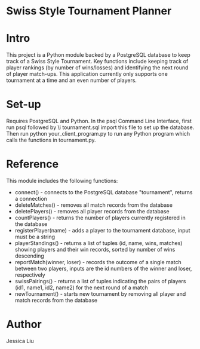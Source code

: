 Swiss Style Tournament Planner
==============================

Intro
=====
This project is a Python module backed by a PostgreSQL database to keep track of a Swiss Style Tournament.  Key functions include keeping track of player rankings (by number of wins/losses) and identifying the next round of player match-ups.  This application currently only supports one tournament at a time and an even number of players.

Set-up
======
Requires PostgreSQL and Python.  In the psql Command Line Interface, first run psql followed by \i tournament.sql import this file to set up the database.  Then run python your_client_program.py to run any Python program which calls the functions in tournament.py. 

Reference
=========
This module includes the following functions:
  * connect() - connects to the PostgreSQL database "tournament", returns a connection
  * deleteMatches() - removes all match records from the database
  * deletePlayers() - removes all player records from the database
  * countPlayers() - returns the number of players currently registered in the database
  * registerPlayer(name) - adds a player to the tournament database, input must be a string
  * playerStandings() - returns a list of tuples (id, name, wins, matches) showing players and their win records, sorted by number of wins descending
  * reportMatch(winner, loser) - records the outcome of a single match between two players, inputs are the id numbers of the winner and loser, respectively
  * swissPairings() - returns a list of tuples indicating the pairs of players (id1, name1, id2, name2) for the next round of a match
  * newTournament() - starts new tournament by removing all player and match records from the database

Author
======
Jessica Liu

